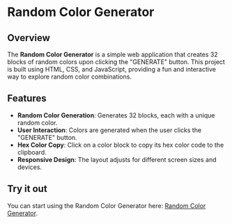# Random Color Generator

## Overview
The **Random Color Generator** is a simple web application that creates 32 blocks of random colors upon clicking the "GENERATE" button. This project is built using HTML, CSS, and JavaScript, providing a fun and interactive way to explore random color combinations.

## Features
- **Random Color Generation**: Generates 32 blocks, each with a unique random color.
- **User Interaction**: Colors are generated when the user clicks the "GENERATE" button.
- **Hex Color Copy**: Click on a color block to copy its hex color code to the clipboard.
- **Responsive Design**: The layout adjusts for different screen sizes and devices.

## Try it out
You can start using the Random Color Generator here: [Random Color Generator](https://prmkvlad.github.io/random-color-generator/).
